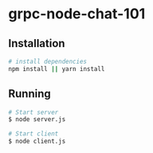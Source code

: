 # grpc-node-chat-101

## Installation
``` bash
# install dependencies
npm install || yarn install
```

## Running
``` bash
# Start server
$ node server.js

# Start client
$ node client.js

```
